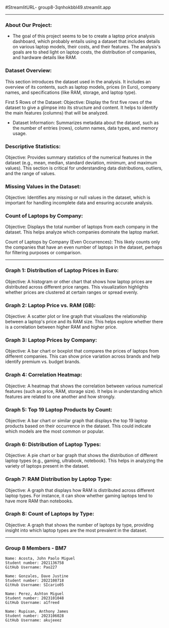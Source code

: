 
#StreamlitURL- group8-3qnhokbbl49.streamlit.app

-----------------------------------------------------------------------------------------------------------------------------------------------------------------------------------------------------------------------------------------

### About Our Project:

- The goal of this project seems to be to create a laptop price analysis dashboard, which probably entails using a dataset that includes details on various laptop models, their costs, and their features. The analysis's goals are to shed light on laptop costs, the distribution of companies, and hardware details like RAM.

### Dataset Overview:
This section introduces the dataset used in the analysis. It includes an overview of its contents, such as laptop models, prices (in Euro), company names, and specifications (like RAM, storage, and laptop type).

First 5 Rows of the Dataset:
Objective: Display the first five rows of the dataset to give a glimpse into its structure and content. It helps to identify the main features (columns) that will be analyzed.

- Dataset Information: Summarizes metadata about the dataset, such as the number of entries (rows), column names, data types, and memory usage.

### Descriptive Statistics:
Objective: Provides summary statistics of the numerical features in the dataset (e.g., mean, median, standard deviation, minimum, and maximum values). This section is critical for understanding data distributions, outliers, and the range of values.

### Missing Values in the Dataset:
Objective: Identifies any missing or null values in the dataset, which is important for handling incomplete data and ensuring accurate analysis.

### Count of Laptops by Company:
Objective: Displays the total number of laptops from each company in the dataset. This helps analyze which companies dominate the laptop market.

Count of Laptops by Company (Even Occurrences): This likely counts only the companies that have an even number of laptops in the dataset, perhaps for filtering purposes or comparison.

-----------------------------------------------------------------------------------------------------------------------------------------------------------------------------------------------------------------------------------------

### Graph 1: Distribution of Laptop Prices in Euro:
Objective: A histogram or other chart that shows how laptop prices are distributed across different price ranges. This visualization highlights whether prices are clustered at certain ranges or spread evenly.

### Graph 2: Laptop Price vs. RAM (GB):
Objective: A scatter plot or line graph that visualizes the relationship between a laptop's price and its RAM size. This helps explore whether there is a correlation between higher RAM and higher price.

### Graph 3: Laptop Prices by Company:
Objective: A bar chart or boxplot that compares the prices of laptops from different companies. This can show price variation across brands and help identify premium vs. budget brands.

### Graph 4: Correlation Heatmap:
Objective: A heatmap that shows the correlation between various numerical features (such as price, RAM, storage size). It helps in understanding which features are related to one another and how strongly.

### Graph 5: Top 19 Laptop Products by Count:
Objective: A bar chart or similar graph that displays the top 19 laptop products based on their occurrence in the dataset. This could indicate which models are the most common or popular.

### Graph 6: Distribution of Laptop Types:
Objective: A pie chart or bar graph that shows the distribution of different laptop types (e.g., gaming, ultrabook, notebook). This helps in analyzing the variety of laptops present in the dataset.

### Graph 7: RAM Distribution by Laptop Type:
Objective: A graph that displays how RAM is distributed across different laptop types. For instance, it can show whether gaming laptops tend to have more RAM than notebooks.

### Graph 8: Count of Laptops by Type:
Objective: A graph that shows the number of laptops by type, providing insight into which laptop types are the most prevalent in the dataset.

-----------------------------------------------------------------------------------------------------------------------------------------------------------------------------------------------------------------------------------------

### Group 8 Members - BM7

   ```
   Name: Acosta, John Paolo Miguel
   Student number: 2021136758
   GitHub Username: Pao227

   Name: Gonzales, Dave Justine
   Student number: 2022108718
   GitHub Username: SIcario05

   Name: Perez, Ashton Miguel
   Student number: 2023101048
   GitHub Username: a1freed

   Name: Rupisan, Anthony James
   Student number: 2023106028
   GitHub Username: akujeeez
   ```
